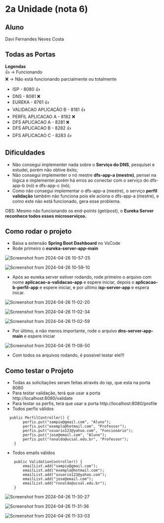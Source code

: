 # 2a Unidade (nota 6)

## Aluno
Davi Fernandes Neves Costa

## Todas as Portas
**Legendas** <br />
👍 -> Funcionando  <br />
❌ -> Não está funcionando parcialmente ou totalmente


- ISP - 8080 👍
- DNS - 8081 ❌
- EUREKA - 8761 👍
- VALIDACAO APLICAÇÃO B - 8181 👍
- PERFIL APLICACAO A - 8182 ❌
- DFS APLICACAO A - 8281 ❌
- DFS APLICACAO B - 8282 👍
- DFS APLICACAO C - 8283 👍

## Dificuldades
- Não consegui implementer nada sobre o **Serviço do DNS**, pesquisei e estudei, porém não obtive êxito;
- Não consegui implementer o nó mestre **dfs-app-a (mestre)**, pensei na lógica e implementei porém há erros ao conectar com o serviço do dfs-app-b (nó) e dfs-app-c (nó);
- Como não consegui implementar o dfs-app-a (mestre), o serviço **perfil validação** também não funciona pois ele aciona o dfs-app-a (mestre), e como este não está funcionado, gera esse problema.
  
OBS: Mesmo não funcionando os end-points (get/post), o **Eureka Server reconhece todos esses microserviços.**

## Como rodar o projeto
- Baixa a extensão **Spring Boot Dashboard** no VsCode
- Rode primeiro o **eureka-server-app-main**

![Screenshot from 2024-04-26 10-57-25](https://github.com/davimgfx/SD-Projeto-Unidade-1/assets/118557337/6d54054d-4a22-45a3-8fcd-d68ccad1ff29)

![Screenshot from 2024-04-26 10-59-10](https://github.com/davimgfx/SD-Projeto-Unidade-1/assets/118557337/8e54b85c-ff18-40f8-9b63-e51054b55cc5)

- Após ao eureka server estiver rodando, rode primeiro o arquivo com nome **aplicacao-a-validacao-app** e espere iniciar, depois o **aplicacao-b-perfil-app** e espere iniciar, e por ultimo **isp-server-app** e espera inicar.

![Screenshot from 2024-04-26 11-02-20](https://github.com/davimgfx/SD-Projeto-Unidade-1/assets/118557337/adee07c2-27cb-4420-8be3-aacce56257f5)

![Screenshot from 2024-04-26 11-02-34](https://github.com/davimgfx/SD-Projeto-Unidade-1/assets/118557337/6fef30c0-7f6b-4a87-a1c2-49b2768fa8d8)

![Screenshot from 2024-04-26 11-02-59](https://github.com/davimgfx/SD-Projeto-Unidade-1/assets/118557337/bf271cc0-883e-457d-8643-e134636ae6ec)

- Por último, e não menos importante, rode o arquivo **dns-server-app-main** e espere iniciar

![Screenshot from 2024-04-26 11-08-50](https://github.com/davimgfx/SD-Projeto-Unidade-1/assets/118557337/2d6179e6-10db-447b-bf64-2c4aeda695d8)

- Com todos os arquivos rodando, é possível testar ele!!!

## Como testar o Projeto
- Todas as solicitações seram feitas através do isp, que esta na porta 8080
- Para testar validação, terá que usar a porta http://localhost:8080/validate
- Para testar os perfis, terá que usar a porta http://localhost:8080/profile
- Todos perfis válidos
```
  public PerfilController() {
        perfis.put("sampio@gmail.com", "Aluno");
        perfis.put("exemplo@hotmail.com", "Professor");
        perfis.put("usuario123@yahoo.com", "Funcionário");
        perfis.put("jose@email.com", "Aluno");
        perfis.put("ronaldo@ucsal.edu.br", "Professor");
    }
```
- Todos emails válidos
```
    public ValidationController() {
        emailList.add("sampio@gmail.com");
        emailList.add("exemplo@hotmail.com");
        emailList.add("usuario123@yahoo.com");
        emailList.add("jose@email.com");
        emailList.add("ronaldo@ucsal.edu.br");
    }
```
  
![Screenshot from 2024-04-26 11-30-27](https://github.com/davimgfx/SD-Projeto-Unidade-1/assets/118557337/b45a4d71-8076-457b-99bc-5d242af56179)

![Screenshot from 2024-04-26 11-31-36](https://github.com/davimgfx/SD-Projeto-Unidade-1/assets/118557337/27e35221-c3f8-47bf-aaf6-70b665559e2f)

![Screenshot from 2024-04-26 11-33-03](https://github.com/davimgfx/SD-Projeto-Unidade-1/assets/118557337/e57abfbd-6027-42f7-b037-1d24400ba236)



